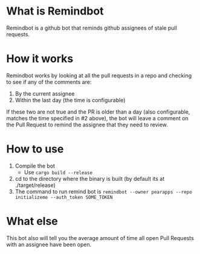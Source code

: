 # What is Remindbot

Remindbot is a github bot that reminds github assignees of stale pull requests.

# How it works

Remindbot works by looking at all the pull requests in a repo and checking to see if any of the comments are:

1. By the current assignee 
2. Within the last day (the time is configurable)

If these two are not true and the PR is older than a day (also configurable, matches the time specified in #2 above), the bot will leave a comment on the Pull Request to remind the assignee that they need to review.

# How to use

1. Compile the bot
	- Use `cargo build --release`
2. cd to the directory where the binary is built (by default its at ./target/release)
3. The command to run remind bot is `remindbot --owner pearapps --repo initializeme --auth_token SOME_TOKEN` 

# What else

This bot also will tell you the average amount of time all open Pull Requests with an assignee have been open.
